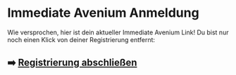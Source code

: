 # Immediate Avenium Anmeldung

Wie versprochen, hier ist dein aktueller  Immediate Avenium  Link!
Du bist nur noch einen Klick von deiner Registrierung entfernt:

## ➡️ [Registrierung abschließen](https://is.gd/5tXPDa)
